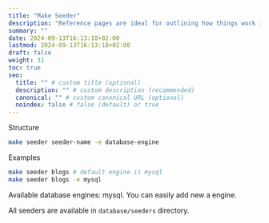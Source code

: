 ```yaml
---
title: "Make Seeder"
description: "Reference pages are ideal for outlining how things work in terse and clear terms."
summary: ""
date: 2024-09-13T16:13:18+02:00
lastmod: 2024-09-13T16:13:18+02:00
draft: false
weight: 31
toc: true
seo:
  title: "" # custom title (optional)
  description: "" # custom description (recommended)
  canonical: "" # custom canonical URL (optional)
  noindex: false # false (default) or true
---
```


Structure

```bash
make seeder seeder-name -e database-engine
```

Examples

```bash
make seeder blogs # default engine is mysql
make seeder blogs -e mysql
```

Available database engines: mysql. You can easily add new a engine.

All seeders are available in `database/seeders` directory.
